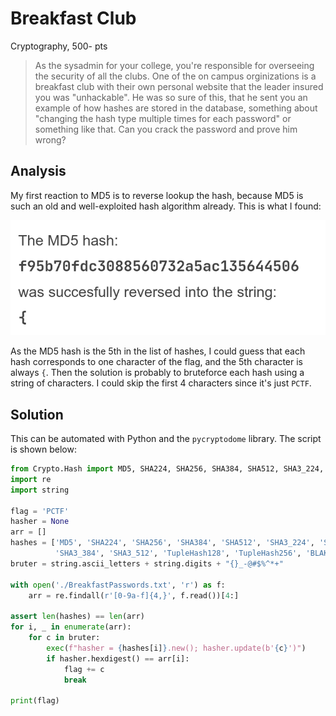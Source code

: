 # Breakfast Club

Cryptography, 500- pts

> As the sysadmin for your college, you're responsible for overseeing the security of all the clubs. One of the on campus orginizations is a breakfast club with their own personal website that the leader insured you was "unhackable". He was so sure of this, that he sent you an example of how hashes are stored in the database, something about "changing the hash type multiple times for each password" or something like that. Can you crack the password and prove him wrong?

## Analysis

My first reaction to MD5 is to reverse lookup the hash, because MD5 is such an old and well-exploited hash algorithm already. This is what I found:

![](breakfast/md5.png)

As the MD5 hash is the 5th in the list of hashes, I could guess that each hash corresponds to one character of the flag, and the 5th character is always `{`. Then the solution is probably to bruteforce each hash using a string of characters. I could skip the first 4 characters since it's just `PCTF`. 

## Solution

This can be automated with Python and the `pycryptodome` library. The script is shown below:

```python
from Crypto.Hash import MD5, SHA224, SHA256, SHA384, SHA512, SHA3_224, SHA3_256, SHA3_384, SHA3_512, TupleHash128, TupleHash256, BLAKE2s, BLAKE2b
import re
import string

flag = 'PCTF'
hasher = None
arr = []
hashes = ['MD5', 'SHA224', 'SHA256', 'SHA384', 'SHA512', 'SHA3_224', 'SHA3_256',
          'SHA3_384', 'SHA3_512', 'TupleHash128', 'TupleHash256', 'BLAKE2s', 'BLAKE2b']
bruter = string.ascii_letters + string.digits + "{}_-@#$%^*+"

with open('./BreakfastPasswords.txt', 'r') as f:
    arr = re.findall(r'[0-9a-f]{4,}', f.read())[4:]

assert len(hashes) == len(arr)
for i, _ in enumerate(arr):
    for c in bruter:
        exec(f"hasher = {hashes[i]}.new(); hasher.update(b'{c}')")
        if hasher.hexdigest() == arr[i]:
            flag += c
            break

print(flag)
```